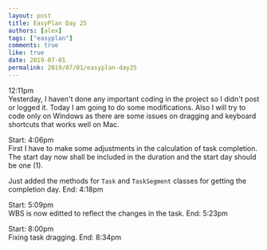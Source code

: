 ```yaml
---
layout: post
title: EasyPlan Day 25
authors: [alex]
tags: ["easyplan"]
comments: true
like: true
date: 2019-07-01
permalink: 2019/07/01/easyplan-day25
---
```

12:11pm  
Yesterday, I haven't done any important coding in the project so I didn't post or logged it. Today I am going to do some modifications. Also I will try to code only on Windows as there are some issues on dragging and keyboard shortcuts that works well on Mac.

Start: 4:06pm  
First I have to make some adjustments in the calculation of task completion. The start day now shall be included in the duration and the start day should be one (1).

Just added the methods for ```Task``` and ```TaskSegment``` classes for getting the completion day.
End: 4:18pm  

Start: 5:09pm  
WBS is now editted to reflect the changes in the task.
End: 5:23pm  

Start: 8:00pm  
Fixing task dragging.
End: 8:34pm  
